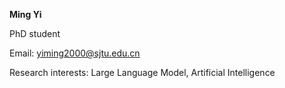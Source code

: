 **Ming Yi**

PhD student

Email: yiming2000@sjtu.edu.cn

Research interests: Large Language Model, Artificial Intelligence
